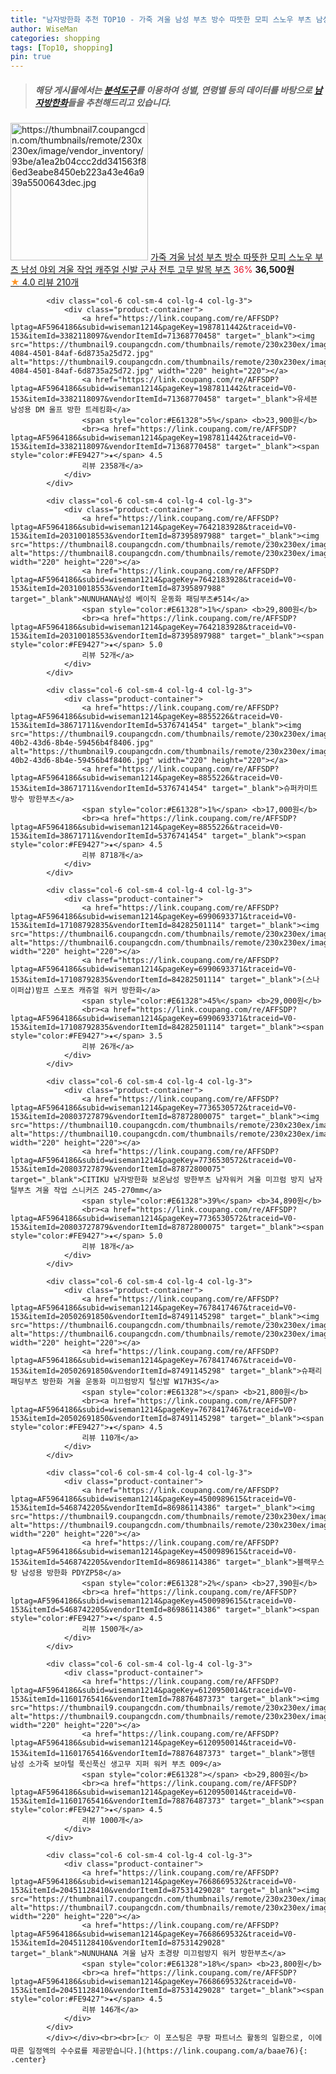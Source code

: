 ```yaml
---
title: "남자방한화 추천 TOP10 - 가죽 겨울 남성 부츠 방수 따뜻한 모피 스노우 부츠 남성 야외 겨울 작업 캐주얼 신발 군사 전투 고무 발목 부츠"
author: WiseMan
categories: shopping
tags: [Top10, shopping]
pin: true
---
```


> ##### 해당 게시물에서는 [**분석도구**](https://itemscout.io/)를 이용하여 **성별**, **연령별** 등의 데이터를 바탕으로 [**남자방한화**](https://link.coupang.com/a/baae76)들을 추천해드리고 있습니다.
<div class="container"><div class="row">
            <div class="col-6 col-sm-4 col-lg-4 col-lg-3">
                <div class="product-container">
                    <a href="https://link.coupang.com/re/AFFSDP?lptag=AF5964186&subid=wiseman1214&pageKey=6204313433&traceid=V0-153&itemId=12329411599&vendorItemId=84116085465" target="_blank"><img src="https://thumbnail7.coupangcdn.com/thumbnails/remote/230x230ex/image/vendor_inventory/93be/a1ea2b04ccc2dd341563f86ed3eabe8450eb223a43e46a939a5500643dec.jpg" alt="https://thumbnail7.coupangcdn.com/thumbnails/remote/230x230ex/image/vendor_inventory/93be/a1ea2b04ccc2dd341563f86ed3eabe8450eb223a43e46a939a5500643dec.jpg" width="220" height="220"></a>
                    <a href="https://link.coupang.com/re/AFFSDP?lptag=AF5964186&subid=wiseman1214&pageKey=6204313433&traceid=V0-153&itemId=12329411599&vendorItemId=84116085465" target="_blank">가죽 겨울 남성 부츠 방수 따뜻한 모피 스노우 부츠 남성 야외 겨울 작업 캐주얼 신발 군사 전투 고무 발목 부츠</a>
                    <span style="color:#E61328">36%</span> <b>36,500원</b>
                    <br><a href="https://link.coupang.com/re/AFFSDP?lptag=AF5964186&subid=wiseman1214&pageKey=6204313433&traceid=V0-153&itemId=12329411599&vendorItemId=84116085465" target="_blank"><span style="color:#FE9427">★</span> 4.0
                    리뷰 210개</a>
                </div>
            </div>
            
            <div class="col-6 col-sm-4 col-lg-4 col-lg-3">
                <div class="product-container">
                    <a href="https://link.coupang.com/re/AFFSDP?lptag=AF5964186&subid=wiseman1214&pageKey=1987811442&traceid=V0-153&itemId=3382118097&vendorItemId=71368770458" target="_blank"><img src="https://thumbnail9.coupangcdn.com/thumbnails/remote/230x230ex/image/retail/images/2020/08/19/19/2/f5ff0fa2-4084-4501-84af-6d8735a25d72.jpg" alt="https://thumbnail9.coupangcdn.com/thumbnails/remote/230x230ex/image/retail/images/2020/08/19/19/2/f5ff0fa2-4084-4501-84af-6d8735a25d72.jpg" width="220" height="220"></a>
                    <a href="https://link.coupang.com/re/AFFSDP?lptag=AF5964186&subid=wiseman1214&pageKey=1987811442&traceid=V0-153&itemId=3382118097&vendorItemId=71368770458" target="_blank">유세븐 남성용 DM 울프 방한 트레킹화</a>
                    <span style="color:#E61328">5%</span> <b>23,900원</b>
                    <br><a href="https://link.coupang.com/re/AFFSDP?lptag=AF5964186&subid=wiseman1214&pageKey=1987811442&traceid=V0-153&itemId=3382118097&vendorItemId=71368770458" target="_blank"><span style="color:#FE9427">★</span> 4.5
                    리뷰 2358개</a>
                </div>
            </div>
            
            <div class="col-6 col-sm-4 col-lg-4 col-lg-3">
                <div class="product-container">
                    <a href="https://link.coupang.com/re/AFFSDP?lptag=AF5964186&subid=wiseman1214&pageKey=7642183928&traceid=V0-153&itemId=20310018553&vendorItemId=87395897988" target="_blank"><img src="https://thumbnail8.coupangcdn.com/thumbnails/remote/230x230ex/image/vendor_inventory/a86f/73d5ff9c2372937b29e3e53c17088e9b897c07b4953448bc8666f23f38c1.jpg" alt="https://thumbnail8.coupangcdn.com/thumbnails/remote/230x230ex/image/vendor_inventory/a86f/73d5ff9c2372937b29e3e53c17088e9b897c07b4953448bc8666f23f38c1.jpg" width="220" height="220"></a>
                    <a href="https://link.coupang.com/re/AFFSDP?lptag=AF5964186&subid=wiseman1214&pageKey=7642183928&traceid=V0-153&itemId=20310018553&vendorItemId=87395897988" target="_blank">NUNUHANA남성 베이직 운동화 패딩부츠#514</a>
                    <span style="color:#E61328">1%</span> <b>29,800원</b>
                    <br><a href="https://link.coupang.com/re/AFFSDP?lptag=AF5964186&subid=wiseman1214&pageKey=7642183928&traceid=V0-153&itemId=20310018553&vendorItemId=87395897988" target="_blank"><span style="color:#FE9427">★</span> 5.0
                    리뷰 52개</a>
                </div>
            </div>
            
            <div class="col-6 col-sm-4 col-lg-4 col-lg-3">
                <div class="product-container">
                    <a href="https://link.coupang.com/re/AFFSDP?lptag=AF5964186&subid=wiseman1214&pageKey=8855226&traceid=V0-153&itemId=38671711&vendorItemId=5376741454" target="_blank"><img src="https://thumbnail9.coupangcdn.com/thumbnails/remote/230x230ex/image/retail/images/2019/09/24/13/0/77b459ae-40b2-43d6-8b4e-59456b4f8406.jpg" alt="https://thumbnail9.coupangcdn.com/thumbnails/remote/230x230ex/image/retail/images/2019/09/24/13/0/77b459ae-40b2-43d6-8b4e-59456b4f8406.jpg" width="220" height="220"></a>
                    <a href="https://link.coupang.com/re/AFFSDP?lptag=AF5964186&subid=wiseman1214&pageKey=8855226&traceid=V0-153&itemId=38671711&vendorItemId=5376741454" target="_blank">슈퍼카미트 방수 방한부츠</a>
                    <span style="color:#E61328">1%</span> <b>17,000원</b>
                    <br><a href="https://link.coupang.com/re/AFFSDP?lptag=AF5964186&subid=wiseman1214&pageKey=8855226&traceid=V0-153&itemId=38671711&vendorItemId=5376741454" target="_blank"><span style="color:#FE9427">★</span> 4.5
                    리뷰 8718개</a>
                </div>
            </div>
            
            <div class="col-6 col-sm-4 col-lg-4 col-lg-3">
                <div class="product-container">
                    <a href="https://link.coupang.com/re/AFFSDP?lptag=AF5964186&subid=wiseman1214&pageKey=6990693371&traceid=V0-153&itemId=17108792835&vendorItemId=84282501114" target="_blank"><img src="https://thumbnail6.coupangcdn.com/thumbnails/remote/230x230ex/image/vendor_inventory/52f9/b2dddd377330f547f4a4f782bc333bb28efde2b0861f1947a5a1d198e943.png" alt="https://thumbnail6.coupangcdn.com/thumbnails/remote/230x230ex/image/vendor_inventory/52f9/b2dddd377330f547f4a4f782bc333bb28efde2b0861f1947a5a1d198e943.png" width="220" height="220"></a>
                    <a href="https://link.coupang.com/re/AFFSDP?lptag=AF5964186&subid=wiseman1214&pageKey=6990693371&traceid=V0-153&itemId=17108792835&vendorItemId=84282501114" target="_blank">(스나이퍼샵)밤프 스포츠 캐쥬얼 워커 방한화</a>
                    <span style="color:#E61328">45%</span> <b>29,000원</b>
                    <br><a href="https://link.coupang.com/re/AFFSDP?lptag=AF5964186&subid=wiseman1214&pageKey=6990693371&traceid=V0-153&itemId=17108792835&vendorItemId=84282501114" target="_blank"><span style="color:#FE9427">★</span> 3.5
                    리뷰 26개</a>
                </div>
            </div>
            
            <div class="col-6 col-sm-4 col-lg-4 col-lg-3">
                <div class="product-container">
                    <a href="https://link.coupang.com/re/AFFSDP?lptag=AF5964186&subid=wiseman1214&pageKey=7736530572&traceid=V0-153&itemId=20803727879&vendorItemId=87872800075" target="_blank"><img src="https://thumbnail10.coupangcdn.com/thumbnails/remote/230x230ex/image/vendor_inventory/f728/5c34a6337cdeae65159aad99c0ac54e44fd0fcf5fa4b9f57c6959d05c08d.jpg" alt="https://thumbnail10.coupangcdn.com/thumbnails/remote/230x230ex/image/vendor_inventory/f728/5c34a6337cdeae65159aad99c0ac54e44fd0fcf5fa4b9f57c6959d05c08d.jpg" width="220" height="220"></a>
                    <a href="https://link.coupang.com/re/AFFSDP?lptag=AF5964186&subid=wiseman1214&pageKey=7736530572&traceid=V0-153&itemId=20803727879&vendorItemId=87872800075" target="_blank">CITIKU 남자방한화 보온남성 방한부츠 남자워커 겨울 미끄럼 방지 남자털부츠 겨울 작업 스니커즈 245-270mm</a>
                    <span style="color:#E61328">39%</span> <b>34,890원</b>
                    <br><a href="https://link.coupang.com/re/AFFSDP?lptag=AF5964186&subid=wiseman1214&pageKey=7736530572&traceid=V0-153&itemId=20803727879&vendorItemId=87872800075" target="_blank"><span style="color:#FE9427">★</span> 5.0
                    리뷰 18개</a>
                </div>
            </div>
            
            <div class="col-6 col-sm-4 col-lg-4 col-lg-3">
                <div class="product-container">
                    <a href="https://link.coupang.com/re/AFFSDP?lptag=AF5964186&subid=wiseman1214&pageKey=7678417467&traceid=V0-153&itemId=20502691850&vendorItemId=87491145298" target="_blank"><img src="https://thumbnail6.coupangcdn.com/thumbnails/remote/230x230ex/image/vendor_inventory/39fd/bdd4422ee6584840d32a3cb34395dbb93d88f63ed3ebc58dd34d732ea83e.jpg" alt="https://thumbnail6.coupangcdn.com/thumbnails/remote/230x230ex/image/vendor_inventory/39fd/bdd4422ee6584840d32a3cb34395dbb93d88f63ed3ebc58dd34d732ea83e.jpg" width="220" height="220"></a>
                    <a href="https://link.coupang.com/re/AFFSDP?lptag=AF5964186&subid=wiseman1214&pageKey=7678417467&traceid=V0-153&itemId=20502691850&vendorItemId=87491145298" target="_blank">슈패리 패딩부츠 방한화 겨울 운동화 미끄럼방지 털신발 W17H3S</a>
                    <span style="color:#E61328"></span> <b>21,800원</b>
                    <br><a href="https://link.coupang.com/re/AFFSDP?lptag=AF5964186&subid=wiseman1214&pageKey=7678417467&traceid=V0-153&itemId=20502691850&vendorItemId=87491145298" target="_blank"><span style="color:#FE9427">★</span> 4.5
                    리뷰 110개</a>
                </div>
            </div>
            
            <div class="col-6 col-sm-4 col-lg-4 col-lg-3">
                <div class="product-container">
                    <a href="https://link.coupang.com/re/AFFSDP?lptag=AF5964186&subid=wiseman1214&pageKey=4500989615&traceid=V0-153&itemId=5468742205&vendorItemId=86986114386" target="_blank"><img src="https://thumbnail9.coupangcdn.com/thumbnails/remote/230x230ex/image/vendor_inventory/ecf3/91709112f5b99b22c82857ea712e6ff05cc61ab7aa04ba4dfdad05be83e6.jpg" alt="https://thumbnail9.coupangcdn.com/thumbnails/remote/230x230ex/image/vendor_inventory/ecf3/91709112f5b99b22c82857ea712e6ff05cc61ab7aa04ba4dfdad05be83e6.jpg" width="220" height="220"></a>
                    <a href="https://link.coupang.com/re/AFFSDP?lptag=AF5964186&subid=wiseman1214&pageKey=4500989615&traceid=V0-153&itemId=5468742205&vendorItemId=86986114386" target="_blank">블랙무스탕 남성용 방한화 PDYZP58</a>
                    <span style="color:#E61328">2%</span> <b>27,390원</b>
                    <br><a href="https://link.coupang.com/re/AFFSDP?lptag=AF5964186&subid=wiseman1214&pageKey=4500989615&traceid=V0-153&itemId=5468742205&vendorItemId=86986114386" target="_blank"><span style="color:#FE9427">★</span> 4.5
                    리뷰 1500개</a>
                </div>
            </div>
            
            <div class="col-6 col-sm-4 col-lg-4 col-lg-3">
                <div class="product-container">
                    <a href="https://link.coupang.com/re/AFFSDP?lptag=AF5964186&subid=wiseman1214&pageKey=6120950014&traceid=V0-153&itemId=11601765416&vendorItemId=78876487373" target="_blank"><img src="https://thumbnail9.coupangcdn.com/thumbnails/remote/230x230ex/image/vendor_inventory/7c1d/f476389f624cd4657941cdf5e8b2a14544a7347843486be7da59532aa9b0.png" alt="https://thumbnail9.coupangcdn.com/thumbnails/remote/230x230ex/image/vendor_inventory/7c1d/f476389f624cd4657941cdf5e8b2a14544a7347843486be7da59532aa9b0.png" width="220" height="220"></a>
                    <a href="https://link.coupang.com/re/AFFSDP?lptag=AF5964186&subid=wiseman1214&pageKey=6120950014&traceid=V0-153&itemId=11601765416&vendorItemId=78876487373" target="_blank">행텐 남성 소가죽 보아털 푹신푹신 생고무 지퍼 워커 부츠 009</a>
                    <span style="color:#E61328"></span> <b>29,800원</b>
                    <br><a href="https://link.coupang.com/re/AFFSDP?lptag=AF5964186&subid=wiseman1214&pageKey=6120950014&traceid=V0-153&itemId=11601765416&vendorItemId=78876487373" target="_blank"><span style="color:#FE9427">★</span> 4.5
                    리뷰 1000개</a>
                </div>
            </div>
            
            <div class="col-6 col-sm-4 col-lg-4 col-lg-3">
                <div class="product-container">
                    <a href="https://link.coupang.com/re/AFFSDP?lptag=AF5964186&subid=wiseman1214&pageKey=7668669532&traceid=V0-153&itemId=20451128410&vendorItemId=87531429028" target="_blank"><img src="https://thumbnail7.coupangcdn.com/thumbnails/remote/230x230ex/image/vendor_inventory/eeeb/89e8e0595e12f450d305bb9eb46077ca37f1dcbf89b88ad9b2bd1ab67b66.png" alt="https://thumbnail7.coupangcdn.com/thumbnails/remote/230x230ex/image/vendor_inventory/eeeb/89e8e0595e12f450d305bb9eb46077ca37f1dcbf89b88ad9b2bd1ab67b66.png" width="220" height="220"></a>
                    <a href="https://link.coupang.com/re/AFFSDP?lptag=AF5964186&subid=wiseman1214&pageKey=7668669532&traceid=V0-153&itemId=20451128410&vendorItemId=87531429028" target="_blank">NUNUHANA 겨울 남자 초경량 미끄럼방지 워커 방한부츠</a>
                    <span style="color:#E61328">18%</span> <b>23,800원</b>
                    <br><a href="https://link.coupang.com/re/AFFSDP?lptag=AF5964186&subid=wiseman1214&pageKey=7668669532&traceid=V0-153&itemId=20451128410&vendorItemId=87531429028" target="_blank"><span style="color:#FE9427">★</span> 4.5
                    리뷰 146개</a>
                </div>
            </div>
            </div></div><br><br>[👉 이 포스팅은 쿠팡 파트너스 활동의 일환으로, 이에 따른 일정액의 수수료를 제공받습니다.](https://link.coupang.com/a/baae76){: .center}